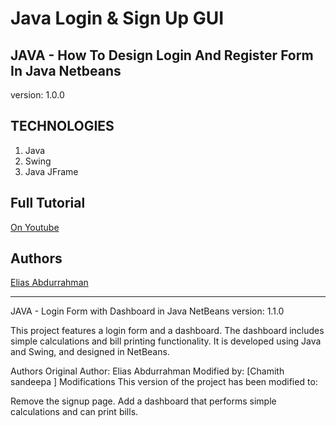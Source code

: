 # Java Login & Sign Up GUI

## JAVA - How To Design Login And Register Form In Java Netbeans


version: 1.0.0

## TECHNOLOGIES

1. Java
1. Swing
1. Java JFrame


## Full Tutorial

[On Youtube](https://youtu.be/jHSBrX8lLWk)

## Authors

[Elias Abdurrahman](https://github.com/codingWithElias)

-------------------------------------------------------------------------------
JAVA - Login Form with Dashboard in Java NetBeans
version: 1.1.0

This project features a login form and a dashboard. The dashboard includes simple calculations and bill printing functionality. It is developed using Java and Swing, and designed in NetBeans.


Authors
Original Author: Elias Abdurrahman
Modified by: [Chamith sandeepa ]
Modifications
This version of the project has been modified to:

Remove the signup page.
Add a dashboard that performs simple calculations and can print bills.